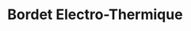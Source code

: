 ---
title: "Bordet Electro-Thermique"
url: /vezin-le-coquet/bordet-electro-thermique/
shop: électrique
---